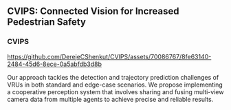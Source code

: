 ## CVIPS: Connected Vision for Increased Pedestrian Safety


### CVIPS


https://github.com/DerejeCShenkut/CVIPS/assets/70086767/8fe63140-2484-45d6-8ece-0a5abfdb3d8b


Our approach tackles the detection and trajectory prediction challenges of VRUs in both standard and edge-case scenarios. We propose implementing a cooperative perception system that involves sharing and fusing multi-view camera data from multiple agents to achieve precise and reliable results. 
